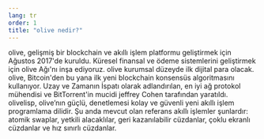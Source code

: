 ```yaml
---
lang: tr
order: 1
title: "olive nedir?"
---
```


olive, gelişmiş bir blockchain ve akıllı işlem platformu geliştirmek için Ağustos 2017'de kuruldu. Küresel finansal ve ödeme sistemlerini geliştirmek için olive Ağı'nı inşa ediyoruz. olive kurumsal düzeyde ilk dijital para olacak. olive, Bitcoin'den bu yana ilk yeni blockchain konsensüs algoritmasını kullanıyor. Uzay ve Zamanın İspatı olarak adlandırılan, en iyi ağ protokol mühendisi ve BitTorrent'in mucidi jeffrey Cohen tarafından yaratıldı. olivelisp, olive’nın güçlü, denetlemesi kolay ve güvenli yeni akıllı işlem programlama dilidir. Şu anda mevcut olan referans akıllı işlemler şunlardır: atomik swaplar, yetkili alacaklılar, geri kazanılabilir cüzdanlar, çoklu ekranlı cüzdanlar ve hız sınırlı cüzdanlar.
